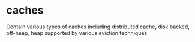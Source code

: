 # caches

Contain various types of caches including distributed cache, disk backed, off-heap, heap supported by various eviction techniques
